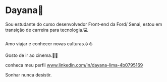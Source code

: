 
# Dayana:butterfly:

Sou estudante do curso desenvolvedor Front-end da Ford/ Senai, estou em transição de carreira para tecnologia.:computer:

Amo viajar e conhecer novas culturas.:airplane::boat:

Gosto de ir ao cinema.:popcorn::bubble_tea:

conheca meu perfil www.linkedin.com/in/dayana-lima-4b0795169

Sonhar nunca desistir.


